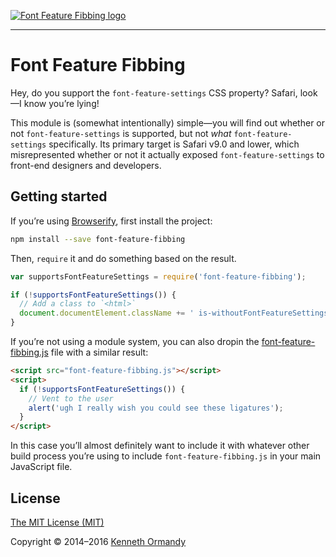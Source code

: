[![Font Feature Fibbing logo](examples/logo.png)](https://github.com/kennethormandy/font-feature-fibbing)

***

# Font Feature Fibbing

Hey, do you support the `font-feature-settings` CSS property? Safari, look—I know you’re lying!

This module is (somewhat intentionally) simple—you will find out whether or not `font-feature-settings` is supported, but not _what_ `font-feature-settings` specifically. Its primary target is Safari v9.0 and lower, which misrepresented whether or not it actually exposed `font-feature-settings` to front-end designers and developers.

## Getting started

If you’re using [Browserify](http://browserify.org), first install the project:

```sh
npm install --save font-feature-fibbing
```

Then, `require` it and do something based on the result.

```js
var supportsFontFeatureSettings = require('font-feature-fibbing');

if (!supportsFontFeatureSettings()) {
  // Add a class to `<html>`
  document.documentElement.className += ' is-withoutFontFeatureSettings';
}
```

If you’re not using a module system, you can also dropin the [font-feature-fibbing.js](dist/font-feature-fibbing.js) file with a similar result:

```html
<script src="font-feature-fibbing.js"></script>
<script>
  if (!supportsFontFeatureSettings()) {
    // Vent to the user
    alert('ugh I really wish you could see these ligatures');
  }
</script>
```

In this case you’ll almost definitely want to include it with whatever other build process you’re using to include `font-feature-fibbing.js` in your main JavaScript file.

## License

[The MIT License (MIT)](LICENSE.md)

Copyright © 2014–2016 [Kenneth Ormandy](http://kennethormandy.com)
